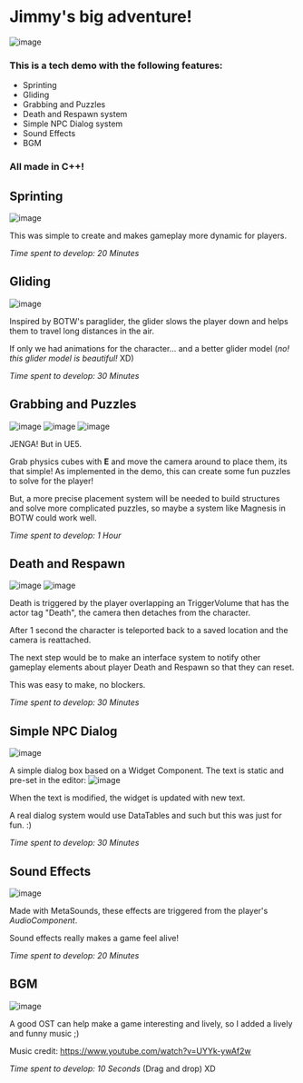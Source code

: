 # Jimmy's big adventure!
![image](https://user-images.githubusercontent.com/18000205/222743402-b500fd91-a272-4c5f-9db4-852a1ce217e3.png)

### This is a tech demo with the following features:
- Sprinting
- Gliding
- Grabbing and Puzzles
- Death and Respawn system
- Simple NPC Dialog system
- Sound Effects
- BGM

### All made in C++!

## Sprinting
![image](https://user-images.githubusercontent.com/18000205/222744792-3af1e816-9b1c-4456-bf01-b9349433b6f0.png)

This was simple to create and makes gameplay more dynamic for players.

*Time spent to develop: 20 Minutes*



## Gliding
![image](https://user-images.githubusercontent.com/18000205/222745034-dc7f86c5-3e91-4801-a71d-7511bad7899a.png)

Inspired by BOTW's paraglider, the glider slows the player down and helps them to travel long distances in the air.

If only we had animations for the character... and a better glider model (*no! this glider model is beautiful!* XD)

*Time spent to develop: 30 Minutes*



## Grabbing and Puzzles
![image](https://user-images.githubusercontent.com/18000205/222748520-8eb6c0cb-cfd2-4af6-8e54-7ab23db98065.png)
![image](https://user-images.githubusercontent.com/18000205/222749332-e3d867c2-61c0-434d-b475-b776856d1d3e.png)
![image](https://user-images.githubusercontent.com/18000205/222749211-e5372f31-b510-4e0b-902f-ec6fdc1e69ad.png)

JENGA! But in UE5.

Grab physics cubes with **E** and move the camera around to place them, its that simple!
As implemented in the demo, this can create some fun puzzles to solve for the player!

But, a more precise placement system will be needed to build structures and solve more complicated puzzles, so maybe a system like Magnesis in BOTW could work well.

*Time spent to develop: 1 Hour*



## Death and Respawn
![image](https://user-images.githubusercontent.com/18000205/222745458-402242f8-abfa-4ef1-bade-e9acf2a5431e.png)
![image](https://user-images.githubusercontent.com/18000205/222745522-12130cf5-e473-41a0-98c4-c95c4dc8c048.png)

Death is triggered by the player overlapping an TriggerVolume that has the actor tag "Death", the camera then detaches from the character.

After 1 second the character is teleported back to a saved location and the camera is reattached.

The next step would be to make an interface system to notify other gameplay elements about player Death and Respawn so that they can reset.

This was easy to make, no blockers.

*Time spent to develop: 30 Minutes*



## Simple NPC Dialog
![image](https://user-images.githubusercontent.com/18000205/222746155-8e6243bc-252a-43bb-8d7d-455830c14cd3.png)

A simple dialog box based on a Widget Component.
The text is static and pre-set in the editor:
![image](https://user-images.githubusercontent.com/18000205/222746388-95870027-3457-4dbc-b37d-fecc93db4705.png)

When the text is modified, the widget is updated with new text.

A real dialog system would use DataTables and such but this was just for fun. :)

*Time spent to develop: 30 Minutes*



## Sound Effects
![image](https://user-images.githubusercontent.com/18000205/222747737-8fa23f82-94c7-4322-b7a6-a2317a632706.png)

Made with MetaSounds, these effects are triggered from the player's *AudioComponent*.

Sound effects really makes a game feel alive!

*Time spent to develop: 20 Minutes*



## BGM
![image](https://user-images.githubusercontent.com/18000205/222748045-c73944fa-51e5-48e2-8158-36475630d145.png)

A good OST can help make a game interesting and lively, so I added a lively and funny music ;)

Music credit: https://www.youtube.com/watch?v=UYYk-ywAf2w

*Time spent to develop: 10 Seconds* (Drag and drop) XD
